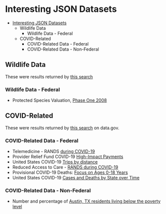 # Interesting JSON Datasets

<!-- vscode-markdown-toc -->
- [Interesting JSON Datasets](#interesting-json-datasets)
  - [<a name='WildlifeData'>Wildlife Data</a>](#wildlife-data)
    - [<a name='WildlifeData-Federal'>Wildlife Data - Federal</a>](#wildlife-data---federal)
  - [<a name='COVID-Related'>COVID-Related</a>](#covid-related)
    - [<a name='COVID-RelatedData-Federal'>COVID-Related Data - Federal</a>](#covid-related-data---federal)
    - [<a name='COVID-RelatedData-Non-Federal'>COVID-Related Data - Non-Federal</a>](#covid-related-data---non-federal)

<!-- vscode-markdown-toc-config
	numbering=false
	autoSave=true
	/vscode-markdown-toc-config -->
<!-- /vscode-markdown-toc -->

## <a name='WildlifeData'>Wildlife Data</a>

These were results returned by [this search](https://catalog.data.gov/dataset?q=species&sort=score+desc%2C+name+asc&organization_type=Federal+Government&res_format=JSON&as_sfid=AAAAAAUY-56ux6e0qBDPTSMj8NcCJV1z8ODIZcz01o4ODH_ILfFD2dqSzJkdURf3-qBTQTTx_5xnyVeEOZqtK3VisyGC9FwlKnkstJs_aQorQSkPkOBXgbz8c4aEz-7f4J4nZV4%3D&as_fid=a7c3f30ea7661a475b378277ac464fb3bf45fe77)

### <a name='WildlifeData-Federal'>Wildlife Data - Federal</a>

- Protected Species Valuation, [Phase One 2008](https://catalog.data.gov/dataset/protected-species-valuation-phase-one-2008)

## <a name='COVID-Related'>COVID-Related</a>

These were results returned by [this search](https://catalog.data.gov/dataset?q=covid&sort=score+desc%2C+name+asc&organization_type=Federal+Government&res_format=JSON) on data.gov.

### <a name='COVID-RelatedData-Federal'>COVID-Related Data - Federal</a>

- Telemedicine - RANDS [during COVID-19](https://catalog.data.gov/dataset/telemedicine-rands-during-covid-19)
- Provider Relief Fund COVID-19 [High-Impact Payments](https://catalog.data.gov/dataset/provider-relief-fund-covid-19-high-impact-payments)
- United States COVID-19 [Trips by distance](https://catalog.data.gov/dataset/trips-by-distance)
- Reduced Access to Care - [RANDS during COVID-19](https://catalog.data.gov/dataset/reduced-access-to-care-rands-during-covid-19)
- Provisional COVID-19 Deaths: [Focus on Ages 0-18 Years](https://catalog.data.gov/dataset/provisional-covid-19-deaths-among-ages-0-18-years)
- United States COVID-19 [Cases and Deaths by State over Time](https://catalog.data.gov/dataset/united-states-covid-19-cases-and-deaths-by-state-over-time-845b7)

### <a name='COVID-RelatedData-Non-Federal'>COVID-Related Data - Non-Federal</a>

- Number and percentage of [Austin, TX residents living below the poverty level](https://catalog.data.gov/dataset/strategic-measure-eoa-b-1-number-and-percentage-of-residents-living-below-the-poverty-leve)
